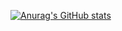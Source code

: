 [![Anurag's GitHub stats](https://github-readme-stats.vercel.app/api?username=pabloosegat)](https://github.com/pabloosegat/github-readme-stats)
